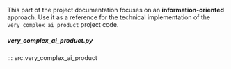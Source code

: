This part of the project documentation focuses on
an **information-oriented** approach. Use it as a
reference for the technical implementation of the
`very_complex_ai_product` project code.

<h5 style="text-transform: lowercase;">very_complex_ai_product.py</h5>
::: src.very_complex_ai_product
